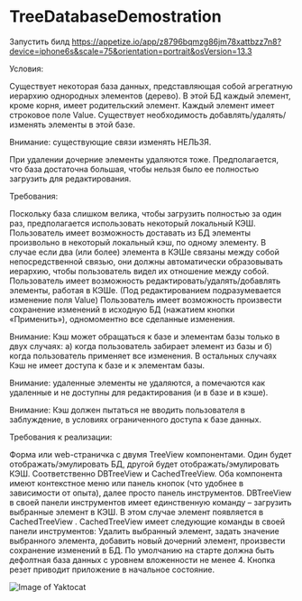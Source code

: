 # TreeDatabaseDemostration

Запустить билд https://appetize.io/app/z8796bqmzg86jm78xattbzz7n8?device=iphone6s&scale=75&orientation=portrait&osVersion=13.3

Условия:

Существует некоторая база данных, представляющая собой агрегатную иерархию однородных элементов (дерево). В этой БД каждый элемент, кроме корня, имеет родительский элемент. Каждый элемент имеет строковое поле Value. Существует необходимость добавлять/удалять/изменять элементы в этой базе.

Внимание: существующие связи изменять НЕЛЬЗЯ.

При удалении дочерние элементы удаляются тоже. Предполагается, что база достаточна большая, чтобы
нельзя было ее полностью загрузить для редактирования. 

Требования:

Поскольку база слишком велика, чтобы загрузить полностью за один раз, предполагается использовать некоторый локальный КЭШ. Пользователь имеет возможность доставать из БД элементы произвольно в некоторый локальный кэш, по одному элементу. В случае если два (или более) элемента в КЭШе связаны между собой непосредственной связью, они должны автоматически образовывать иерархию, чтобы пользователь видел их отношение между собой. Пользователь имеет возможность редактировать/удалять/добавлять элементы, работая в КЭШе. (Под редактированием подразумевается изменение поля Value) Пользователь имеет возможность произвести сохранение изменений в исходную БД (нажатием кнопки «Применить»), одномоментно все сделанные изменения.

Внимание: Кэш может обращаться к базе и элементам базы только в двух случаях: а) когда пользователь забирает элемент из базы и б) когда пользователь применяет все изменения. В остальных случаях Кэш не имеет доступа к базе и к элементам базы.

Внимание: удаленные элементы не удаляются, а помечаются как удаленные и не доступны для редактирования (и в базе и в кэше).

Внимание: Кэш должен пытаться не вводить пользователя в заблуждение, в условиях ограниченного доступа к базе данных.

Требования к реализации:

Форма или web-страничка с двумя TreeView компонентами. Один будет отображать/эмулировать БД, другой будет отображать/эмулировать КЭШ. Соответственно DBTreeView и CachedTreeView. Оба компонента имеют контекстное меню или панель кнопок (что удобнее в зависимости от опыта), далее просто панель инструментов. DBTreeView в своей панели инструментов имеет единственную команду – загрузить выбранные элемент в КЭШ. В этом случае элемент появляется в CachedTreeView . CachedTreeView имеет следующие команды в своей панели инструментов: Удалить выбранный элемент, задать значение выбранного элемента, добавить новый дочерний элемент, произвести сохранение изменений в БД. По умолчанию на старте должна быть дефолтная база данных с уровнем вложенности не менее 4. Кнопка резет приводит приложение в начальное состояние.

![Image of Yaktocat](https://i.ibb.co/Bq4hHs4/2020-09-23-14-45-57.png)
